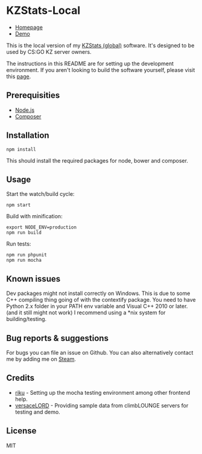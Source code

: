# KZStats-Local

- [Homepage](http://www.kzstats.com/local/)
- [Demo](http://www.kzstats.com/local/demo/)

This is the local version of my [KZStats (global)](https://github.com/joelbman/kzstats/) software.
It's designed to be used by CS:GO KZ server owners.

The instructions in this README are for setting up the development environment.
If you aren't looking to build the software yourself, please visit this [page](https://www.kzstats.com/local/).

## Prerequisities

* [Node.js](https://nodejs.org/)
* [Composer](https://getcomposer.org/)

## Installation

``` npm install ```

This should install the required packages for node, bower and composer.

## Usage

Start the watch/build cycle:

``` npm start ```

Build with minification:

```
export NODE_ENV=production
npm run build
```

Run tests:
```
npm run phpunit
npm run mocha
```

## Known issues

Dev packages might not install correctly on Windows.
This is due to some C++ compiling thing going of with the contextify package.
You need to have Python 2.x folder in your PATH env variable and Visual C++ 2010 or later. (and it still might not work)
I recommend using a *nix system for building/testing.

## Bug reports & suggestions
For bugs you can file an issue on Github. You can also alternatively contact me by adding me on [Steam](http://steamcommunity.com/id/so0le/).

## Credits

* [riku](https://github.com/rikukissa/) - Setting up the mocha testing environment among other frontend help.
* [versaceLORD](http://www.climblounge.com/) - Providing sample data from climbLOUNGE servers for testing and demo.

## License

MIT